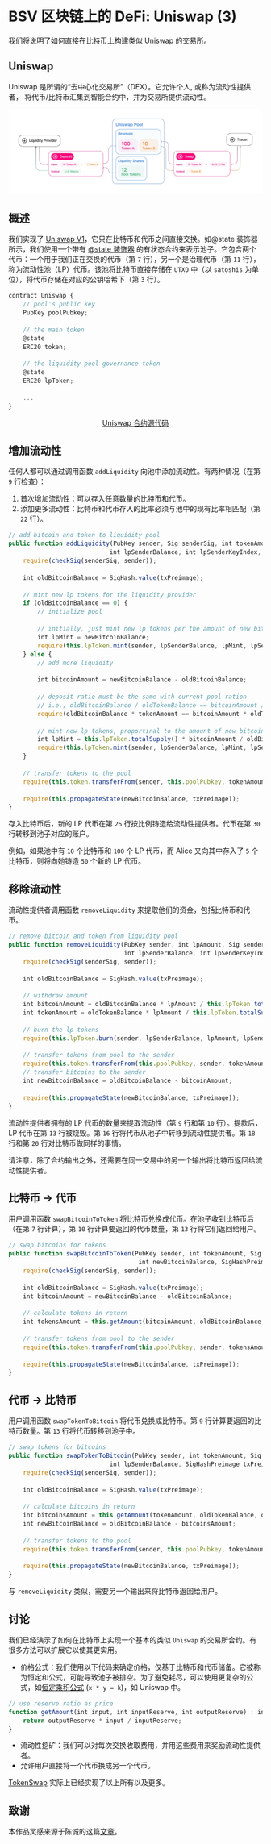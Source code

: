 # BSV 区块链上的 DeFi: Uniswap (3)

我们将说明了如何直接在比特币上构建类似 [Uniswap](https://uniswap.org) 的交易所。


## Uniswap

Uniswap 是所谓的“去中心化交易所”（DEX）。它允许个人, 或称为流动性提供者， 将代币/比特币汇集到智能合约中，并为交易所提供流动性。

![Uniswap](./uniswap.jpeg)

## 概述

我们实现了 [Uniswap V1](https://docs.uniswap.org/protocol/V1/introduction)，它只在比特币和代币之间直接交换。如@state 装饰器所示，我们使用一个带有 [@state 装饰器](https://scryptdoc.readthedocs.io/zh_CN/latest/state.html#state-decorator) 的有状态合约来表示池子。它包含两个代币：一个用于我们正在交换的代币（第 `7` 行），另一个是治理代币（第 `11` 行），称为流动性池（LP）代币。该池将比特币直接存储在 `UTXO` 中（以 `satoshis` 为单位），将代币存储在对应的公钥哈希下（第 `3` 行）。

```javascript
contract Uniswap {
    // pool's public key
    PubKey poolPubkey;

    // the main token
    @state
    ERC20 token;

    // the liquidity pool governance token
    @state
    ERC20 lpToken;

    ...
}
```

<center><a href="https://github.com/sCrypt-Inc/boilerplate/blob/master/contracts/uniswap.scrypt">Uniswap 合约源代码</a></center>

## 增加流动性

任何人都可以通过调用函数 `addLiquidity` 向池中添加流动性。有两种情况（在第 `9` 行检查）：

1. 首次增加流动性：可以存入任意数量的比特币和代币。
2. 添加更多流动性：比特币和代币存入的比率必须与池中的现有比率相匹配（第 `22` 行）。

```javascript
// add bitcoin and token to liquidity pool
public function addLiquidity(PubKey sender, Sig senderSig, int tokenAmount, int senderBalance, int senderKeyIndex, int oldTokenBalance,
                            int lpSenderBalance, int lpSenderKeyIndex, int newBitcoinBalance, SigHashPreimage txPreimage) {
    require(checkSig(senderSig, sender));

    int oldBitcoinBalance = SigHash.value(txPreimage);
    
    // mint new lp tokens for the liquidity provider
    if (oldBitcoinBalance == 0) {
        // initialize pool
        
        // initially, just mint new lp tokens per the amount of new bitcoins deposited
        int lpMint = newBitcoinBalance;
        require(this.lpToken.mint(sender, lpSenderBalance, lpMint, lpSenderKeyIndex));
    } else {
        // add more liquidity

        int bitcoinAmount = newBitcoinBalance - oldBitcoinBalance;
        
        // deposit ratio must be the same with current pool ration
        // i.e., oldBitcoinBalance / oldTokenBalance == bitcoinAmount / tokenAmount
        require(oldBitcoinBalance * tokenAmount == bitcoinAmount * oldTokenBalance);

        // mint new lp tokens, proportinal to the amount of new bitcoins deposited
        int lpMint = this.lpToken.totalSupply() * bitcoinAmount / oldBitcoinBalance;
        require(this.lpToken.mint(sender, lpSenderBalance, lpMint, lpSenderKeyIndex));
    }

    // transfer tokens to the pool
    require(this.token.transferFrom(sender, this.poolPubkey, tokenAmount, senderBalance, senderKeyIndex, oldTokenBalance, senderKeyIndex));
    
    require(this.propagateState(newBitcoinBalance, txPreimage));
}
```

存入比特币后，新的 LP 代币在第 `26` 行按比例铸造给流动性提供者。代币在第 `30` 行转移到池子对应的账户。

例如，如果池中有 `10` 个比特币和 `100` 个 LP 代币，而 Alice 又向其中存入了 `5` 个比特币，则将向她铸造 `50` 个新的 LP 代币。

## 移除流动性

流动性提供者调用函数 `removeLiquidity` 来提取他们的资金，包括比特币和代币。

```javascript
// remove bitcoin and token from liquidity pool
public function removeLiquidity(PubKey sender, int lpAmount, Sig senderSig, int oldTokenBalance, int senderKeyIndex, int senderBalance,
                                int lpSenderBalance, int lpSenderKeyIndex, SigHashPreimage txPreimage) {
    require(checkSig(senderSig, sender));

    int oldBitcoinBalance = SigHash.value(txPreimage);
    
    // withdraw amount
    int bitcoinAmount = oldBitcoinBalance * lpAmount / this.lpToken.totalSupply();
    int tokenAmount = oldTokenBalance * lpAmount / this.lpToken.totalSupply();

    // burn the lp tokens
    require(this.lpToken.burn(sender, lpSenderBalance, lpAmount, lpSenderKeyIndex));

    // transfer tokens from pool to the sender
    require(this.token.transferFrom(this.poolPubkey, sender, tokenAmount, oldTokenBalance, senderKeyIndex, senderBalance, senderKeyIndex));
    // transfer bitcoins to the sender
    int newBitcoinBalance = oldBitcoinBalance - bitcoinAmount;
    
    require(this.propagateState(newBitcoinBalance, txPreimage));
}
```

流动性提供者拥有的 LP 代币的数量来提取流动性（第 `9` 行和第 `10` 行）。提款后，LP 代币在第 `13` 行被烧毁。第 `16` 行将代币从池子中转移到流动性提供者。第 `18` 行和第 `20` 行对比特币做同样的事情。

请注意，除了合约输出之外，还需要在同一交易中的另一个输出将比特币返回给流动性提供者。

## 比特币 -> 代币

用户调用函数 `swapBitcoinToToken` 将比特币兑换成代币。在池子收到比特币后（在第 `7` 行计算），第 `10` 行计算要返回的代币数量，第 `13` 行将它们返回给用户。

```javascript
// swap bitcoins for tokens
public function swapBitcoinToToken(PubKey sender, int tokenAmount, Sig senderSig, int oldTokenBalance, int senderKeyIndex, int senderBalance,
                                    int newBitcoinBalance, SigHashPreimage txPreimage) {
    require(checkSig(senderSig, sender));

    int oldBitcoinBalance = SigHash.value(txPreimage);
    int bitcoinAmount = newBitcoinBalance - oldBitcoinBalance;

    // calculate tokens in return
    int tokensAmount = this.getAmount(bitcoinAmount, oldBitcoinBalance, oldTokenBalance);

    // transfer tokens from pool to the sender
    require(this.token.transferFrom(this.poolPubkey, sender, tokensAmount, oldTokenBalance, senderKeyIndex, senderBalance, senderKeyIndex));

    require(this.propagateState(newBitcoinBalance, txPreimage));
}
```

## 代币 -> 比特币

用户调用函数 `swapTokenToBitcoin` 将代币兑换成比特币。第 `9` 行计算要返回的比特币数量。第 `13` 行将代币转移到池子中。

```javascript
// swap tokens for bitcoins
public function swapTokenToBitcoin(PubKey sender, int tokenAmount, Sig senderSig, int senderBalance, int senderKeyIndex, int oldTokenBalance,
                            int lpSenderBalance, SigHashPreimage txPreimage) {
    require(checkSig(senderSig, sender));

    int oldBitcoinBalance = SigHash.value(txPreimage);

    // calculate bitcoins in return
    int bitcoinsAmount = this.getAmount(tokenAmount, oldTokenBalance, oldBitcoinBalance);
    int newBitcoinBalance = oldBitcoinBalance - bitcoinsAmount;

    // transfer tokens to the pool
    require(this.token.transferFrom(sender, this.poolPubkey, tokenAmount, senderBalance, senderKeyIndex, oldTokenBalance, senderKeyIndex));        
    
    require(this.propagateState(newBitcoinBalance, txPreimage));
}
```

与 `removeLiquidity` 类似，需要另一个输出来将比特币返回给用户。

## 讨论

我们已经演示了如何在比特币上实现一个基本的类似 `Uniswap` 的交易所合约。有很多方法可以扩展它以使其更实用。

- 价格公式：我们使用以下代码来确定价格，仅基于比特币和代币储备。它被称为恒定和公式，可能导致池子被排空。为了避免耗尽，可以使用更复杂的公式，如[恒定乘积公式](https://medium.com/coinmonks/programming-defi-uniswap-part-1-839ebe796c7b) (`x * y = k`)，如 Uniswap 中。

```javascript
// use reserve ratio as price
function getAmount(int input, int inputReserve, int outputReserve) : int {
    return outputReserve * input / inputReserve;
}
```

- 流动性挖矿：我们可以对每次交换收取费用，并用这些费用来奖励流动性提供者。
- 允许用户直接将一个代币换成另一个代币。

[TokenSwap](https://tswap.io) 实际上已经实现了以上所有以及更多。

## 致谢

本作品灵感来源于陈诚的这篇[文章](https://zhuanlan.zhihu.com/p/312024053)。
